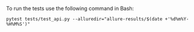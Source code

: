 To run the tests use the following command in Bash:
```
pytest tests/test_api.py --alluredir="allure-results/$(date +'%d%m%Y-%H%M%S')"
```